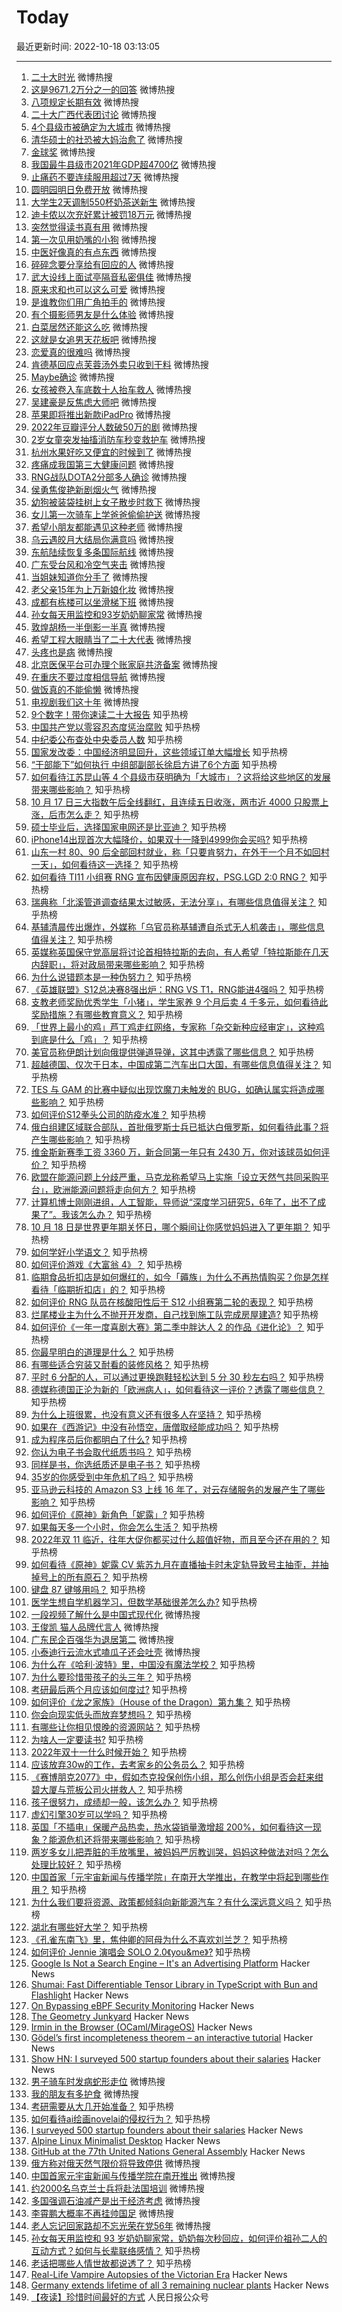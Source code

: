 # Today

最近更新时间: 2022-10-18 03:13:05

--- 
1. [二十大时光](https://s.weibo.com/weibo?q=%23%E4%BA%8C%E5%8D%81%E5%A4%A7%E6%97%B6%E5%85%89%23&Refer=top) 微博热搜
2. [这是9671.2万分之一的回答](https://s.weibo.com/weibo?q=%23%E8%BF%99%E6%98%AF9671.2%E4%B8%87%E5%88%86%E4%B9%8B%E4%B8%80%E7%9A%84%E5%9B%9E%E7%AD%94%23&Refer=top) 微博热搜
3. [八项规定长期有效](https://s.weibo.com/weibo?q=%23%E5%85%AB%E9%A1%B9%E8%A7%84%E5%AE%9A%E9%95%BF%E6%9C%9F%E6%9C%89%E6%95%88%23&Refer=top) 微博热搜
4. [二十大广西代表团讨论](https://s.weibo.com/weibo?q=%23%E4%BA%8C%E5%8D%81%E5%A4%A7%E5%B9%BF%E8%A5%BF%E4%BB%A3%E8%A1%A8%E5%9B%A2%E8%AE%A8%E8%AE%BA%23&Refer=top) 微博热搜
5. [4个县级市被确定为大城市](https://s.weibo.com/weibo?q=%234%E4%B8%AA%E5%8E%BF%E7%BA%A7%E5%B8%82%E8%A2%AB%E7%A1%AE%E5%AE%9A%E4%B8%BA%E5%A4%A7%E5%9F%8E%E5%B8%82%23&Refer=top) 微博热搜
6. [清华硕士的社恐被大妈治愈了](https://s.weibo.com/weibo?q=%23%E6%B8%85%E5%8D%8E%E7%A1%95%E5%A3%AB%E7%9A%84%E7%A4%BE%E6%81%90%E8%A2%AB%E5%A4%A7%E5%A6%88%E6%B2%BB%E6%84%88%E4%BA%86%23&Refer=top) 微博热搜
7. [金球奖](https://s.weibo.com/weibo?q=%23%E9%87%91%E7%90%83%E5%A5%96%23&Refer=top) 微博热搜
8. [我国最牛县级市2021年GDP超4700亿](https://s.weibo.com/weibo?q=%23%E6%88%91%E5%9B%BD%E6%9C%80%E7%89%9B%E5%8E%BF%E7%BA%A7%E5%B8%822021%E5%B9%B4GDP%E8%B6%854700%E4%BA%BF%23&Refer=top) 微博热搜
9. [止痛药不要连续服用超过7天](https://s.weibo.com/weibo?q=%23%E6%AD%A2%E7%97%9B%E8%8D%AF%E4%B8%8D%E8%A6%81%E8%BF%9E%E7%BB%AD%E6%9C%8D%E7%94%A8%E8%B6%85%E8%BF%877%E5%A4%A9%23&Refer=top) 微博热搜
10. [圆明园明日免费开放](https://s.weibo.com/weibo?q=%23%E5%9C%86%E6%98%8E%E5%9B%AD%E6%98%8E%E6%97%A5%E5%85%8D%E8%B4%B9%E5%BC%80%E6%94%BE%23&Refer=top) 微博热搜
11. [大学生2天调制550杯奶茶送新生](https://s.weibo.com/weibo?q=%23%E5%A4%A7%E5%AD%A6%E7%94%9F2%E5%A4%A9%E8%B0%83%E5%88%B6550%E6%9D%AF%E5%A5%B6%E8%8C%B6%E9%80%81%E6%96%B0%E7%94%9F%23&Refer=top) 微博热搜
12. [迪卡侬以次充好累计被罚18万元](https://s.weibo.com/weibo?q=%23%E8%BF%AA%E5%8D%A1%E4%BE%AC%E4%BB%A5%E6%AC%A1%E5%85%85%E5%A5%BD%E7%B4%AF%E8%AE%A1%E8%A2%AB%E7%BD%9A18%E4%B8%87%E5%85%83%23&Refer=top) 微博热搜
13. [突然觉得读书真有用](https://s.weibo.com/weibo?q=%23%E7%AA%81%E7%84%B6%E8%A7%89%E5%BE%97%E8%AF%BB%E4%B9%A6%E7%9C%9F%E6%9C%89%E7%94%A8%23&Refer=top) 微博热搜
14. [第一次见用奶嘴的小狗](https://s.weibo.com/weibo?q=%23%E7%AC%AC%E4%B8%80%E6%AC%A1%E8%A7%81%E7%94%A8%E5%A5%B6%E5%98%B4%E7%9A%84%E5%B0%8F%E7%8B%97%23&Refer=top) 微博热搜
15. [中医好像真的有点东西](https://s.weibo.com/weibo?q=%23%E4%B8%AD%E5%8C%BB%E5%A5%BD%E5%83%8F%E7%9C%9F%E7%9A%84%E6%9C%89%E7%82%B9%E4%B8%9C%E8%A5%BF%23&Refer=top) 微博热搜
16. [碎碎念要分享给有回应的人](https://s.weibo.com/weibo?q=%23%E7%A2%8E%E7%A2%8E%E5%BF%B5%E8%A6%81%E5%88%86%E4%BA%AB%E7%BB%99%E6%9C%89%E5%9B%9E%E5%BA%94%E7%9A%84%E4%BA%BA%23&Refer=top) 微博热搜
17. [武大设线上面试亭隔音私密俱佳](https://s.weibo.com/weibo?q=%23%E6%AD%A6%E5%A4%A7%E8%AE%BE%E7%BA%BF%E4%B8%8A%E9%9D%A2%E8%AF%95%E4%BA%AD%E9%9A%94%E9%9F%B3%E7%A7%81%E5%AF%86%E4%BF%B1%E4%BD%B3%23&Refer=top) 微博热搜
18. [原来求和也可以这么可爱](https://s.weibo.com/weibo?q=%23%E5%8E%9F%E6%9D%A5%E6%B1%82%E5%92%8C%E4%B9%9F%E5%8F%AF%E4%BB%A5%E8%BF%99%E4%B9%88%E5%8F%AF%E7%88%B1%23&Refer=top) 微博热搜
19. [是谁教你们用广角拍手的](https://s.weibo.com/weibo?q=%23%E6%98%AF%E8%B0%81%E6%95%99%E4%BD%A0%E4%BB%AC%E7%94%A8%E5%B9%BF%E8%A7%92%E6%8B%8D%E6%89%8B%E7%9A%84%23&Refer=top) 微博热搜
20. [有个摄影师男友是什么体验](https://s.weibo.com/weibo?q=%23%E6%9C%89%E4%B8%AA%E6%91%84%E5%BD%B1%E5%B8%88%E7%94%B7%E5%8F%8B%E6%98%AF%E4%BB%80%E4%B9%88%E4%BD%93%E9%AA%8C%23&Refer=top) 微博热搜
21. [白菜居然还能这么吃](https://s.weibo.com/weibo?q=%23%E7%99%BD%E8%8F%9C%E5%B1%85%E7%84%B6%E8%BF%98%E8%83%BD%E8%BF%99%E4%B9%88%E5%90%83%23&Refer=top) 微博热搜
22. [这就是女追男天花板吧](https://s.weibo.com/weibo?q=%23%E8%BF%99%E5%B0%B1%E6%98%AF%E5%A5%B3%E8%BF%BD%E7%94%B7%E5%A4%A9%E8%8A%B1%E6%9D%BF%E5%90%A7%23&Refer=top) 微博热搜
23. [恋爱真的很难吗](https://s.weibo.com/weibo?q=%23%E6%81%8B%E7%88%B1%E7%9C%9F%E7%9A%84%E5%BE%88%E9%9A%BE%E5%90%97%23&Refer=top) 微博热搜
24. [肯德基回应点芙蓉汤外卖只收到干料](https://s.weibo.com/weibo?q=%23%E8%82%AF%E5%BE%B7%E5%9F%BA%E5%9B%9E%E5%BA%94%E7%82%B9%E8%8A%99%E8%93%89%E6%B1%A4%E5%A4%96%E5%8D%96%E5%8F%AA%E6%94%B6%E5%88%B0%E5%B9%B2%E6%96%99%23&Refer=top) 微博热搜
25. [Maybe确诊](https://s.weibo.com/weibo?q=%23Maybe%E7%A1%AE%E8%AF%8A%23&Refer=top) 微博热搜
26. [女孩被卷入车底数十人抬车救人](https://s.weibo.com/weibo?q=%23%E5%A5%B3%E5%AD%A9%E8%A2%AB%E5%8D%B7%E5%85%A5%E8%BD%A6%E5%BA%95%E6%95%B0%E5%8D%81%E4%BA%BA%E6%8A%AC%E8%BD%A6%E6%95%91%E4%BA%BA%23&Refer=top) 微博热搜
27. [吴建豪是反焦虑大师吧](https://s.weibo.com/weibo?q=%23%E5%90%B4%E5%BB%BA%E8%B1%AA%E6%98%AF%E5%8F%8D%E7%84%A6%E8%99%91%E5%A4%A7%E5%B8%88%E5%90%A7%23&Refer=top) 微博热搜
28. [苹果即将推出新款iPadPro](https://s.weibo.com/weibo?q=%23%E8%8B%B9%E6%9E%9C%E5%8D%B3%E5%B0%86%E6%8E%A8%E5%87%BA%E6%96%B0%E6%AC%BEiPadPro%23&Refer=top) 微博热搜
29. [2022年豆瓣评分人数破50万的剧](https://s.weibo.com/weibo?q=%232022%E5%B9%B4%E8%B1%86%E7%93%A3%E8%AF%84%E5%88%86%E4%BA%BA%E6%95%B0%E7%A0%B450%E4%B8%87%E7%9A%84%E5%89%A7%23&Refer=top) 微博热搜
30. [2岁女童突发抽搐消防车秒变救护车](https://s.weibo.com/weibo?q=%232%E5%B2%81%E5%A5%B3%E7%AB%A5%E7%AA%81%E5%8F%91%E6%8A%BD%E6%90%90%E6%B6%88%E9%98%B2%E8%BD%A6%E7%A7%92%E5%8F%98%E6%95%91%E6%8A%A4%E8%BD%A6%23&Refer=top) 微博热搜
31. [杭州水果好吃又便宜的时候到了](https://s.weibo.com/weibo?q=%23%E6%9D%AD%E5%B7%9E%E6%B0%B4%E6%9E%9C%E5%A5%BD%E5%90%83%E5%8F%88%E4%BE%BF%E5%AE%9C%E7%9A%84%E6%97%B6%E5%80%99%E5%88%B0%E4%BA%86%23&Refer=top) 微博热搜
32. [疼痛成我国第三大健康问题](https://s.weibo.com/weibo?q=%23%E7%96%BC%E7%97%9B%E6%88%90%E6%88%91%E5%9B%BD%E7%AC%AC%E4%B8%89%E5%A4%A7%E5%81%A5%E5%BA%B7%E9%97%AE%E9%A2%98%23&Refer=top) 微博热搜
33. [RNG战队DOTA2分部多人确诊](https://s.weibo.com/weibo?q=%23RNG%E6%88%98%E9%98%9FDOTA2%E5%88%86%E9%83%A8%E5%A4%9A%E4%BA%BA%E7%A1%AE%E8%AF%8A%23&Refer=top) 微博热搜
34. [侯勇焦俊艳新剧烟火气](https://s.weibo.com/weibo?q=%23%E4%BE%AF%E5%8B%87%E7%84%A6%E4%BF%8A%E8%89%B3%E6%96%B0%E5%89%A7%E7%83%9F%E7%81%AB%E6%B0%94%23&Refer=top) 微博热搜
35. [幼狗被装袋挂树上女子散步时救下](https://s.weibo.com/weibo?q=%23%E5%B9%BC%E7%8B%97%E8%A2%AB%E8%A3%85%E8%A2%8B%E6%8C%82%E6%A0%91%E4%B8%8A%E5%A5%B3%E5%AD%90%E6%95%A3%E6%AD%A5%E6%97%B6%E6%95%91%E4%B8%8B%23&Refer=top) 微博热搜
36. [女儿第一次骑车上学爸爸偷偷护送](https://s.weibo.com/weibo?q=%23%E5%A5%B3%E5%84%BF%E7%AC%AC%E4%B8%80%E6%AC%A1%E9%AA%91%E8%BD%A6%E4%B8%8A%E5%AD%A6%E7%88%B8%E7%88%B8%E5%81%B7%E5%81%B7%E6%8A%A4%E9%80%81%23&Refer=top) 微博热搜
37. [希望小朋友都能遇见这种老师](https://s.weibo.com/weibo?q=%23%E5%B8%8C%E6%9C%9B%E5%B0%8F%E6%9C%8B%E5%8F%8B%E9%83%BD%E8%83%BD%E9%81%87%E8%A7%81%E8%BF%99%E7%A7%8D%E8%80%81%E5%B8%88%23&Refer=top) 微博热搜
38. [乌云遇皎月大结局你满意吗](https://s.weibo.com/weibo?q=%23%E4%B9%8C%E4%BA%91%E9%81%87%E7%9A%8E%E6%9C%88%E5%A4%A7%E7%BB%93%E5%B1%80%E4%BD%A0%E6%BB%A1%E6%84%8F%E5%90%97%23&Refer=top) 微博热搜
39. [东航陆续恢复多条国际航线](https://s.weibo.com/weibo?q=%23%E4%B8%9C%E8%88%AA%E9%99%86%E7%BB%AD%E6%81%A2%E5%A4%8D%E5%A4%9A%E6%9D%A1%E5%9B%BD%E9%99%85%E8%88%AA%E7%BA%BF%23&Refer=top) 微博热搜
40. [广东受台风和冷空气夹击](https://s.weibo.com/weibo?q=%23%E5%B9%BF%E4%B8%9C%E5%8F%97%E5%8F%B0%E9%A3%8E%E5%92%8C%E5%86%B7%E7%A9%BA%E6%B0%94%E5%A4%B9%E5%87%BB%23&Refer=top) 微博热搜
41. [当姐妹知道你分手了](https://s.weibo.com/weibo?q=%23%E5%BD%93%E5%A7%90%E5%A6%B9%E7%9F%A5%E9%81%93%E4%BD%A0%E5%88%86%E6%89%8B%E4%BA%86%23&Refer=top) 微博热搜
42. [老父亲15年为上万新娘化妆](https://s.weibo.com/weibo?q=%23%E8%80%81%E7%88%B6%E4%BA%B215%E5%B9%B4%E4%B8%BA%E4%B8%8A%E4%B8%87%E6%96%B0%E5%A8%98%E5%8C%96%E5%A6%86%23&Refer=top) 微博热搜
43. [成都有栋楼可以坐滑梯下班](https://s.weibo.com/weibo?q=%23%E6%88%90%E9%83%BD%E6%9C%89%E6%A0%8B%E6%A5%BC%E5%8F%AF%E4%BB%A5%E5%9D%90%E6%BB%91%E6%A2%AF%E4%B8%8B%E7%8F%AD%23&Refer=top) 微博热搜
44. [孙女每天用监控和93岁奶奶聊家常](https://s.weibo.com/weibo?q=%23%E5%AD%99%E5%A5%B3%E6%AF%8F%E5%A4%A9%E7%94%A8%E7%9B%91%E6%8E%A7%E5%92%8C93%E5%B2%81%E5%A5%B6%E5%A5%B6%E8%81%8A%E5%AE%B6%E5%B8%B8%23&Refer=top) 微博热搜
45. [敦煌胡杨一半倒影一半真](https://s.weibo.com/weibo?q=%23%E6%95%A6%E7%85%8C%E8%83%A1%E6%9D%A8%E4%B8%80%E5%8D%8A%E5%80%92%E5%BD%B1%E4%B8%80%E5%8D%8A%E7%9C%9F%23&Refer=top) 微博热搜
46. [希望工程大眼睛当了二十大代表](https://s.weibo.com/weibo?q=%23%E5%B8%8C%E6%9C%9B%E5%B7%A5%E7%A8%8B%E5%A4%A7%E7%9C%BC%E7%9D%9B%E5%BD%93%E4%BA%86%E4%BA%8C%E5%8D%81%E5%A4%A7%E4%BB%A3%E8%A1%A8%23&Refer=top) 微博热搜
47. [头疼也是病](https://s.weibo.com/weibo?q=%23%E5%A4%B4%E7%96%BC%E4%B9%9F%E6%98%AF%E7%97%85%23&Refer=top) 微博热搜
48. [北京医保平台可办理个账家庭共济备案](https://s.weibo.com/weibo?q=%23%E5%8C%97%E4%BA%AC%E5%8C%BB%E4%BF%9D%E5%B9%B3%E5%8F%B0%E5%8F%AF%E5%8A%9E%E7%90%86%E4%B8%AA%E8%B4%A6%E5%AE%B6%E5%BA%AD%E5%85%B1%E6%B5%8E%E5%A4%87%E6%A1%88%23&Refer=top) 微博热搜
49. [在重庆不要过度相信导航](https://s.weibo.com/weibo?q=%23%E5%9C%A8%E9%87%8D%E5%BA%86%E4%B8%8D%E8%A6%81%E8%BF%87%E5%BA%A6%E7%9B%B8%E4%BF%A1%E5%AF%BC%E8%88%AA%23&Refer=top) 微博热搜
50. [做饭真的不能偷懒](https://s.weibo.com/weibo?q=%23%E5%81%9A%E9%A5%AD%E7%9C%9F%E7%9A%84%E4%B8%8D%E8%83%BD%E5%81%B7%E6%87%92%23&Refer=top) 微博热搜
51. [电视剧我们这十年](https://s.weibo.com/weibo?q=%23%E7%94%B5%E8%A7%86%E5%89%A7%E6%88%91%E4%BB%AC%E8%BF%99%E5%8D%81%E5%B9%B4%23&Refer=top) 微博热搜
52. [9个数字！带你速读二十大报告](https://www.zhihu.com/question/574455124) 知乎热榜
53. [中国共产党以零容忍态度惩治腐败](https://www.zhihu.com/question/574468368) 知乎热榜
54. [中纪委公布查处中央委员人数](https://www.zhihu.com/question/574438963) 知乎热榜
55. [国家发改委：中国经济明显回升，这些领域订单大幅增长](https://www.zhihu.com/question/574321638) 知乎热榜
56. [“干部能下”如何执行 中组部副部长徐启方讲了6个方面](https://www.zhihu.com/question/574454301) 知乎热榜
57. [如何看待江苏昆山等 4 个县级市获明确为「大城市」？这将给这些地区的发展带来哪些影响？](https://www.zhihu.com/question/559923321) 知乎热榜
58. [10 月 17 日三大指数午后全线翻红，且连续五日收涨，两市近 4000 只股票上涨，后市怎么走？](https://www.zhihu.com/question/560188123) 知乎热榜
59. [硕士毕业后，选择国家电网还是比亚迪？](https://www.zhihu.com/question/558956309) 知乎热榜
60. [iPhone14出现首次大幅降价，如果双十一降到4999你会买吗?](https://www.zhihu.com/question/558570060) 知乎热榜
61. [山东一村 80、90 后全部回村就业，称「只要肯努力，在外干一个月不如回村一天」，如何看待这一选择？](https://www.zhihu.com/question/560019950) 知乎热榜
62. [如何看待 TI11 小组赛 RNG 宣布因健康原因弃权，PSG.LGD 2:0 RNG？](https://www.zhihu.com/question/560090922) 知乎热榜
63. [瑞典称「北溪管道调查结果太过敏感，无法分享」，有哪些信息值得关注？](https://www.zhihu.com/question/560176796) 知乎热榜
64. [基辅清晨传出爆炸，外媒称「乌官员称基辅遭自杀式无人机袭击」，哪些信息值得关注？](https://www.zhihu.com/question/560126202) 知乎热榜
65. [英媒称英国保守党高层将讨论首相特拉斯的去向，有人希望「特拉斯能在几天内辞职」，将对政局带来哪些影响？](https://www.zhihu.com/question/560026170) 知乎热榜
66. [为什么说错题本是一种伪努力？](https://www.zhihu.com/question/549969050) 知乎热榜
67. [《英雄联盟》S12总决赛8强出炉：RNG VS T1，RNG能进4强吗？](https://www.zhihu.com/question/560031942) 知乎热榜
68. [支教老师奖励优秀学生「小猪」，学生家养 9 个月后卖 4 千多元，如何看待此奖励措施？有哪些教育意义？](https://www.zhihu.com/question/559902424) 知乎热榜
69. [「世界上最小的鸡」芦丁鸡走红网络，专家称「杂交新种应经审定」，这种鸡到底是什么「鸡」？](https://www.zhihu.com/question/558552935) 知乎热榜
70. [美官员称伊朗计划向俄提供弹道导弹，这其中透露了哪些信息？](https://www.zhihu.com/question/560172096) 知乎热榜
71. [超越德国、仅次于日本，中国成第二汽车出口大国，有哪些信息值得关注？](https://www.zhihu.com/question/559362973) 知乎热榜
72. [TES 与 GAM 的比赛中疑似出现饮魔刀未触发的 BUG，如确认属实将造成哪些影响？](https://www.zhihu.com/question/559947662) 知乎热榜
73. [如何评价S12拳头公司的防疫水准？](https://www.zhihu.com/question/560095080) 知乎热榜
74. [俄白组建区域联合部队，首批俄罗斯士兵已抵达白俄罗斯，如何看待此事？将产生哪些影响？](https://www.zhihu.com/question/560175093) 知乎热榜
75. [维金斯新赛季工资 3360 万，新合同第一年只有 2430 万，你对该球员如何评价？](https://www.zhihu.com/question/559825731) 知乎热榜
76. [欧盟在能源问题上分歧严重，马克龙称希望马上实施「设立天然气共同采购平台」，欧洲能源问题将走向何方？](https://www.zhihu.com/question/560090619) 知乎热榜
77. [计算机博士刚刚进组，人工智能，导师说“深度学习研究5，6年了，出不了成果了”。我该怎么办？](https://www.zhihu.com/question/554950172) 知乎热榜
78. [10 月 18 日是世界更年期关怀日，哪个瞬间让你感觉妈妈进入了更年期？](https://www.zhihu.com/question/560263562) 知乎热榜
79. [如何学好小学语文？](https://www.zhihu.com/question/282559099) 知乎热榜
80. [如何评价游戏《大富翁 4》？](https://www.zhihu.com/question/543897169) 知乎热榜
81. [临期食品折扣店是如何爆红的，如今「薅族」为什么不再热情购买？你是怎样看待「临期折扣店」的？](https://www.zhihu.com/question/558655675) 知乎热榜
82. [如何评价 RNG 队员在核酸阳性后于 S12 小组赛第二轮的表现？](https://www.zhihu.com/question/560017218) 知乎热榜
83. [烂尾楼业主为什么不抛开开发商，自己找到施工队完成房屋建造?](https://www.zhihu.com/question/553603972) 知乎热榜
84. [如何评价《一年一度喜剧大赛》第二季中胖达人 2 的作品《进化论》？](https://www.zhihu.com/question/559474612) 知乎热榜
85. [你最早明白的道理是什么？](https://www.zhihu.com/question/479342858) 知乎热榜
86. [有哪些适合穷装又耐看的装修风格？](https://www.zhihu.com/question/477438076) 知乎热榜
87. [平时 6 分配的人，可以通过更换跑鞋轻松达到 5 分 30 秒左右吗？](https://www.zhihu.com/question/557866827) 知乎热榜
88. [德媒称德国正沦为新的「欧洲病人」，如何看待这一评价？透露了哪些信息？](https://www.zhihu.com/question/560088760) 知乎热榜
89. [为什么上班很累，也没有意义还有很多人在坚持？](https://www.zhihu.com/question/559172039) 知乎热榜
90. [如果在《西游记》中没有孙悟空，唐僧取经能成功吗？](https://www.zhihu.com/question/544279012) 知乎热榜
91. [成为程序员后你都明白了什么?](https://www.zhihu.com/question/534598587) 知乎热榜
92. [你认为电子书会取代纸质书吗？](https://www.zhihu.com/question/557829118) 知乎热榜
93. [同样是书，你选纸质还是电子书？](https://www.zhihu.com/question/558788343) 知乎热榜
94. [35岁的你感受到中年危机了吗？](https://www.zhihu.com/question/352535897) 知乎热榜
95. [亚马逊云科技的 Amazon S3 上线 16 年了，对云存储服务的发展产生了哪些影响？](https://www.zhihu.com/question/559149711) 知乎热榜
96. [如何评价《原神》新角色「妮露」?](https://www.zhihu.com/question/541916428) 知乎热榜
97. [如果每天多一个小时，你会怎么生活？](https://www.zhihu.com/question/559311321) 知乎热榜
98. [2022年双 11 临近，往年大促你都买过什么超值好物，而且至今还在用的？](https://www.zhihu.com/question/554678518) 知乎热榜
99. [如何看待《原神》妮露 CV 紫苏九月在直播抽卡时未定轨导致号主抽歪，并抽掉号上的所有原石？](https://www.zhihu.com/question/559566209) 知乎热榜
100. [键盘 87 键够用吗？](https://www.zhihu.com/question/558321148) 知乎热榜
101. [医学生想自学机器学习，但数学基础很差怎么办?](https://www.zhihu.com/question/395763044) 知乎热榜
102. [一段视频了解什么是中国式现代化](https://s.weibo.com/weibo?q=%23%E4%B8%80%E6%AE%B5%E8%A7%86%E9%A2%91%E4%BA%86%E8%A7%A3%E4%BB%80%E4%B9%88%E6%98%AF%E4%B8%AD%E5%9B%BD%E5%BC%8F%E7%8E%B0%E4%BB%A3%E5%8C%96%23&Refer=top) 微博热搜
103. [王俊凯 猫人品牌代言人](https://s.weibo.com/weibo?q=%23%E7%8E%8B%E4%BF%8A%E5%87%AF+%E7%8C%AB%E4%BA%BA%E5%93%81%E7%89%8C%E4%BB%A3%E8%A8%80%E4%BA%BA%23&Refer=top) 微博热搜
104. [广东民企百强华为退居第二](https://s.weibo.com/weibo?q=%23%E5%B9%BF%E4%B8%9C%E6%B0%91%E4%BC%81%E7%99%BE%E5%BC%BA%E5%8D%8E%E4%B8%BA%E9%80%80%E5%B1%85%E7%AC%AC%E4%BA%8C%23&Refer=top) 微博热搜
105. [小泰迪行云流水式嗑瓜子还会吐壳](https://s.weibo.com/weibo?q=%23%E5%B0%8F%E6%B3%B0%E8%BF%AA%E8%A1%8C%E4%BA%91%E6%B5%81%E6%B0%B4%E5%BC%8F%E5%97%91%E7%93%9C%E5%AD%90%E8%BF%98%E4%BC%9A%E5%90%90%E5%A3%B3%23&Refer=top) 微博热搜
106. [为什么在《哈利·波特》里，中国没有魔法学校？](https://www.zhihu.com/question/302960008) 知乎热榜
107. [为什么要珍惜带孩子的头三年？](https://www.zhihu.com/question/470839638) 知乎热榜
108. [考研最后两个月应该如何度过?](https://www.zhihu.com/question/494214858) 知乎热榜
109. [如何评价《龙之家族》（House of the Dragon）第九集？](https://www.zhihu.com/question/558140354) 知乎热榜
110. [你会向现实低头而放弃梦想吗？](https://www.zhihu.com/question/559766249) 知乎热榜
111. [有哪些让你相见恨晚的资源网站？](https://www.zhihu.com/question/542729533) 知乎热榜
112. [为啥人一定要读书?](https://www.zhihu.com/question/557423799) 知乎热榜
113. [2022年双十一什么时候开始？](https://www.zhihu.com/question/558071970) 知乎热榜
114. [应该放弃30w的工作，去考家乡的公务员么？](https://www.zhihu.com/question/557855141) 知乎热榜
115. [《赛博朋克2077》中，假如杰克投保创伤小组，那么创伤小组是否会赶来绀碧大厦与荒板公司火拼救人？](https://www.zhihu.com/question/435066499) 知乎热榜
116. [孩子很努力，成绩却一般，该怎么办？](https://www.zhihu.com/question/559921881) 知乎热榜
117. [虚幻引擎30岁可以学吗？](https://www.zhihu.com/question/549618917) 知乎热榜
118. [英国「不插电」保暖产品热卖，热水袋销量激增超 200%，如何看待这一现象？能源危机还将带来哪些影响？](https://www.zhihu.com/question/560102650) 知乎热榜
119. [两岁多女儿把弄脏的手放嘴里，被妈妈严厉教训哭，妈妈这种做法对吗？怎么处理比较好？](https://www.zhihu.com/question/559452983) 知乎热榜
120. [中国首家「元宇宙新闻与传播学院」在南开大学推出，在教学中将起到哪些作用？](https://www.zhihu.com/question/560181369) 知乎热榜
121. [为什么我们要将资源、政策都倾斜向新能源汽车？有什么深远意义吗？](https://www.zhihu.com/question/558630245) 知乎热榜
122. [湖北有哪些好大学？](https://www.zhihu.com/question/476264919) 知乎热榜
123. [《孔雀东南飞》里，焦仲卿的阿母为什么不喜欢刘兰芝？](https://www.zhihu.com/question/451846052) 知乎热榜
124. [如何评价 Jennie 演唱会 SOLO 2.0《you&me》?](https://www.zhihu.com/question/559744709) 知乎热榜
125. [Google Is Not a Search Engine – It's an Advertising Platform](https://www.pageonepower.com/linkarati/google-not-search-engine-advertising-platform) Hacker News
126. [Shumai: Fast Differentiable Tensor Library in TypeScript with Bun and Flashlight](https://github.com/facebookresearch/shumai) Hacker News
127. [On Bypassing eBPF Security Monitoring](https://blog.doyensec.com/2022/10/11/ebpf-bypass-security-monitoring.html) Hacker News
128. [The Geometry Junkyard](https://www.ics.uci.edu/~eppstein/junkyard/) Hacker News
129. [Irmin in the Browser (OCaml/MirageOS)](https://tarides.com/blog/2022-08-02-irmin-in-the-browser/) Hacker News
130. [Gödel’s first incompleteness theorem – an interactive tutorial](https://tigyog.app/d/H7XOvXvC_x/r/goedel-s-first-incompleteness-theorem) Hacker News
131. [Show HN: I surveyed 500 startup founders about their salaries](https://pilot.com/founder-salaries-2022-edition) Hacker News
132. [男子骑车时发病蛇形走位](https://s.weibo.com/weibo?q=%23%E7%94%B7%E5%AD%90%E9%AA%91%E8%BD%A6%E6%97%B6%E5%8F%91%E7%97%85%E8%9B%87%E5%BD%A2%E8%B5%B0%E4%BD%8D%23&Refer=top) 微博热搜
133. [我的朋友有多护食](https://s.weibo.com/weibo?q=%23%E6%88%91%E7%9A%84%E6%9C%8B%E5%8F%8B%E6%9C%89%E5%A4%9A%E6%8A%A4%E9%A3%9F%23&Refer=top) 微博热搜
134. [考研需要从大几开始准备？](https://www.zhihu.com/question/350785264) 知乎热榜
135. [如何看待ai绘画novelai的侵权行为？](https://www.zhihu.com/question/558461601) 知乎热榜
136. [I surveyed 500 startup founders about their salaries](https://pilot.com/founder-salaries-2022-edition) Hacker News
137. [Alpine Linux Minimalist Desktop](https://github.com/git-sgmoore/AlpineLinux-DailyDriverDesktop) Hacker News
138. [GitHub at the 77th United Nations General Assembly](https://github.blog/2022-10-17-github-at-the-77th-united-nations-general-assembly/) Hacker News
139. [俄方称对俄天然气限价将导致停供](https://s.weibo.com/weibo?q=%23%E4%BF%84%E6%96%B9%E7%A7%B0%E5%AF%B9%E4%BF%84%E5%A4%A9%E7%84%B6%E6%B0%94%E9%99%90%E4%BB%B7%E5%B0%86%E5%AF%BC%E8%87%B4%E5%81%9C%E4%BE%9B%23&Refer=top) 微博热搜
140. [中国首家元宇宙新闻与传播学院在南开推出](https://s.weibo.com/weibo?q=%23%E4%B8%AD%E5%9B%BD%E9%A6%96%E5%AE%B6%E5%85%83%E5%AE%87%E5%AE%99%E6%96%B0%E9%97%BB%E4%B8%8E%E4%BC%A0%E6%92%AD%E5%AD%A6%E9%99%A2%E5%9C%A8%E5%8D%97%E5%BC%80%E6%8E%A8%E5%87%BA%23&Refer=top) 微博热搜
141. [约2000名乌克兰士兵将赴法国培训](https://s.weibo.com/weibo?q=%23%E7%BA%A62000%E5%90%8D%E4%B9%8C%E5%85%8B%E5%85%B0%E5%A3%AB%E5%85%B5%E5%B0%86%E8%B5%B4%E6%B3%95%E5%9B%BD%E5%9F%B9%E8%AE%AD%23&Refer=top) 微博热搜
142. [多国强调石油减产是出于经济考虑](https://s.weibo.com/weibo?q=%23%E5%A4%9A%E5%9B%BD%E5%BC%BA%E8%B0%83%E7%9F%B3%E6%B2%B9%E5%87%8F%E4%BA%A7%E6%98%AF%E5%87%BA%E4%BA%8E%E7%BB%8F%E6%B5%8E%E8%80%83%E8%99%91%23&Refer=top) 微博热搜
143. [李霄鹏大概率不再挂帅国足](https://s.weibo.com/weibo?q=%23%E6%9D%8E%E9%9C%84%E9%B9%8F%E5%A4%A7%E6%A6%82%E7%8E%87%E4%B8%8D%E5%86%8D%E6%8C%82%E5%B8%85%E5%9B%BD%E8%B6%B3%23&Refer=top) 微博热搜
144. [老人忘记回家路却不忘光荣在党56年](https://s.weibo.com/weibo?q=%23%E8%80%81%E4%BA%BA%E5%BF%98%E8%AE%B0%E5%9B%9E%E5%AE%B6%E8%B7%AF%E5%8D%B4%E4%B8%8D%E5%BF%98%E5%85%89%E8%8D%A3%E5%9C%A8%E5%85%9A56%E5%B9%B4%23&Refer=top) 微博热搜
145. [孙女每天用监控和 93 岁奶奶聊家常，奶奶每次秒回应，如何评价祖孙二人的互动方式？如何与长辈联络感情？](https://www.zhihu.com/question/560103987) 知乎热榜
146. [老话把哪些人情世故都说透了？](https://www.zhihu.com/question/559059977) 知乎热榜
147. [Real-Life Vampire Autopsies of the Victorian Era](https://www.atlasobscura.com/articles/victorian-vampire-autopsies) Hacker News
148. [Germany extends lifetime of all 3 remaining nuclear plants](https://www.dw.com/en/germany-extends-lifetime-of-all-3-remaining-nuclear-plants/a-63466196) Hacker News
149. [【夜读】珍惜时间最好的方式](https://mp.weixin.qq.com/s/TgMgMaCM_nr2CT_MMgwoDg) 人民日报公众号
